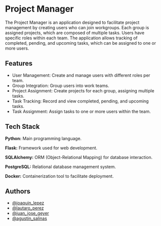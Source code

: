 # Project Manager

The Project Manager is an application designed to facilitate project management by creating users who can join workgroups. Each group is assigned projects, which are composed of multiple tasks. Users have specific roles within each team. The application allows tracking of completed, pending, and upcoming tasks, which can be assigned to one or more users.


## Features

- User Management: Create and manage users with different roles per team.
- Group Integration: Group users into work teams.
- Project Assignment: Create projects for each group, assigning multiple tasks.
- Task Tracking: Record and view completed, pending, and upcoming tasks.
- Task Assignment: Assign tasks to one or more users within the team.


## Tech Stack

**Python:** Main programming language.

**Flask:** Framework used for web development.

**SQLAlchemy:** ORM (Object-Relational Mapping) for database interaction.

**PostgreSQL:** Relational database management system.

**Docker:** Containerization tool to facilitate deployment.


## Authors

- [@joaquin_lepez](https://github.com/JoaquinLepez)
- [@lautaro_perez](https://github.com/LautaroPerezCarullo)
- [@juan_jose_geyer](https://github.com/juanjogeyer)
- [@agustin_salinas](https://github.com/Salinas5)

